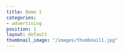 ```yaml
---
title: Demo 1
categories:
- advertising
position: 1
layout: default
thumbnail_image: "/images/thumbnail1.jpg"
---
```


